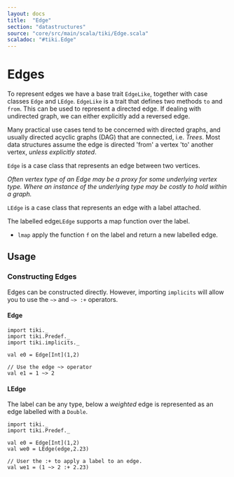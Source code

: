 ```yaml
---
layout: docs 
title:  "Edge"
section: "datastructures"
source: "core/src/main/scala/tiki/Edge.scala"
scaladoc: "#tiki.Edge"
---
```

# Edges

To represent edges we have a base trait `EdgeLike`, together with case classes `Edge`
and `LEdge`. `EdgeLike` is a trait that defines two methods `to` and `from`. 
This can be used to represent a directed edge. If dealing with undirected graph, we
can either explicitly add a reversed edge.
 
Many practical use cases tend to be concerned with directed graphs, and usually directed
acyclic graphs (DAG) that are connected, i.e. _Trees_. Most data structures assume
the edge is directed 'from' a vertex 'to' another vertex, _unless explicitly stated_.

`Edge` is a case class that represents an edge between two vertices. 

_Often vertex type of an Edge may be a proxy for some underlying vertex type.
Where an instance of the underlying type may be costly to hold within a graph._
 
`LEdge` is a case class that represents an edge with a label attached.
 
 The labelled edge`LEdge` supports a map function over the label.
 
- `lmap` apply the function `f` on the label and return a new labelled edge.
 

## Usage

### Constructing Edges

Edges can be constructed directly. However, importing `implicits` 
will allow you to use the `~>` and `~> :+` operators.


#### Edge

```tut
import tiki._
import tiki.Predef._
import tiki.implicits._

val e0 = Edge[Int](1,2)

// Use the edge ~> operator
val e1 = 1 ~> 2
```

#### LEdge

The label can be any type, below a _weighted_ edge is represented as an edge labelled with a `Double`.

```tut
import tiki._
import tiki.Predef._

val e0 = Edge[Int](1,2)
val we0 = LEdge(edge,2.23)

// User the :+ to apply a label to an edge.
val we1 = (1 ~> 2 :+ 2.23)
```